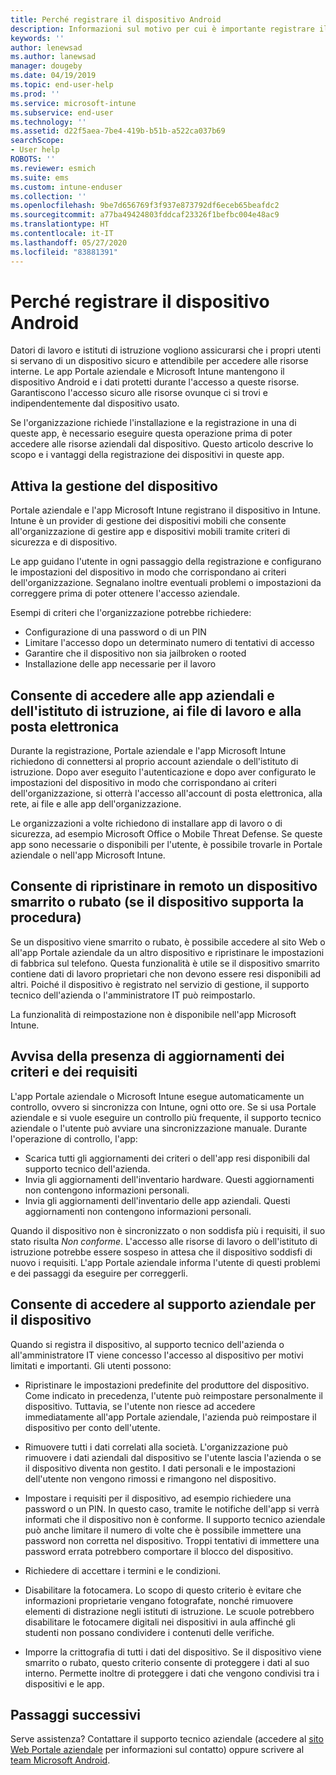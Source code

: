 ```yaml
---
title: Perché registrare il dispositivo Android
description: Informazioni sul motivo per cui è importante registrare il dispositivo in Intune
keywords: ''
author: lenewsad
ms.author: lanewsad
manager: dougeby
ms.date: 04/19/2019
ms.topic: end-user-help
ms.prod: ''
ms.service: microsoft-intune
ms.subservice: end-user
ms.technology: ''
ms.assetid: d22f5aea-7be4-419b-b51b-a522ca037b69
searchScope:
- User help
ROBOTS: ''
ms.reviewer: esmich
ms.suite: ems
ms.custom: intune-enduser
ms.collection: ''
ms.openlocfilehash: 9be7d656769f3f937e873792df6eceb65beafdc2
ms.sourcegitcommit: a77ba49424803fddcaf23326f1befbc004e48ac9
ms.translationtype: HT
ms.contentlocale: it-IT
ms.lasthandoff: 05/27/2020
ms.locfileid: "83881391"
---
```

# <a name="why-enroll-your-android-device"></a>Perché registrare il dispositivo Android  

Datori di lavoro e istituti di istruzione vogliono assicurarsi che i propri utenti si servano di un dispositivo sicuro e attendibile per accedere alle risorse interne. Le app Portale aziendale e Microsoft Intune mantengono il dispositivo Android e i dati protetti durante l'accesso a queste risorse. Garantiscono l'accesso sicuro alle risorse ovunque ci si trovi e indipendentemente dal dispositivo usato. 

Se l'organizzazione richiede l'installazione e la registrazione in una di queste app, è necessario eseguire questa operazione prima di poter accedere alle risorse aziendali dal dispositivo. Questo articolo descrive lo scopo e i vantaggi della registrazione dei dispositivi in queste app.  

## <a name="gets-your-device-managed"></a>Attiva la gestione del dispositivo  
 Portale aziendale e l'app Microsoft Intune registrano il dispositivo in Intune.  Intune è un provider di gestione dei dispositivi mobili che consente all'organizzazione di gestire app e dispositivi mobili tramite criteri di sicurezza e di dispositivo. 

Le app guidano l'utente in ogni passaggio della registrazione e configurano le impostazioni del dispositivo in modo che corrispondano ai criteri dell'organizzazione. Segnalano inoltre eventuali problemi o impostazioni da correggere prima di poter ottenere l'accesso aziendale.  

Esempi di criteri che l'organizzazione potrebbe richiedere:  
* Configurazione di una password o di un PIN
* Limitare l'accesso dopo un determinato numero di tentativi di accesso
* Garantire che il dispositivo non sia jailbroken o rooted
* Installazione delle app necessarie per il lavoro  

## <a name="gives-you-access-to-work-and-school-apps-work-files-and-email"></a>Consente di accedere alle app aziendali e dell'istituto di istruzione, ai file di lavoro e alla posta elettronica  
Durante la registrazione, Portale aziendale e l'app Microsoft Intune richiedono di connettersi al proprio account aziendale o dell'istituto di istruzione.  Dopo aver eseguito l'autenticazione e dopo aver configurato le impostazioni del dispositivo in modo che corrispondano ai criteri dell'organizzazione, si otterrà l'accesso all'account di posta elettronica, alla rete, ai file e alle app dell'organizzazione.  

Le organizzazioni a volte richiedono di installare app di lavoro o di sicurezza, ad esempio Microsoft Office o Mobile Threat Defense. Se queste app sono necessarie o disponibili per l'utente, è possibile trovarle in Portale aziendale o nell'app Microsoft Intune.

## <a name="lets-you-remotely-reset-a-lost-or-stolen-device-if-device-supports-it"></a>Consente di ripristinare in remoto un dispositivo smarrito o rubato (se il dispositivo supporta la procedura)
Se un dispositivo viene smarrito o rubato, è possibile accedere al sito Web o all'app Portale aziendale da un altro dispositivo e ripristinare le impostazioni di fabbrica sul telefono. Questa funzionalità è utile se il dispositivo smarrito contiene dati di lavoro proprietari che non devono essere resi disponibili ad altri. Poiché il dispositivo è registrato nel servizio di gestione, il supporto tecnico dell'azienda o l'amministratore IT può reimpostarlo.  

La funzionalità di reimpostazione non è disponibile nell'app Microsoft Intune.  

## <a name="notifies-you-of-policy-updates-and-requirements"></a>Avvisa della presenza di aggiornamenti dei criteri e dei requisiti
L'app Portale aziendale o Microsoft Intune esegue automaticamente un controllo, ovvero si sincronizza con Intune, ogni otto ore. Se si usa Portale aziendale e si vuole eseguire un controllo più frequente, il supporto tecnico aziendale o l'utente può avviare una sincronizzazione manuale. Durante l'operazione di controllo, l'app:  

* Scarica tutti gli aggiornamenti dei criteri o dell'app resi disponibili dal supporto tecnico dell'azienda.  
* Invia gli aggiornamenti dell'inventario hardware. Questi aggiornamenti non contengono informazioni personali.  
* Invia gli aggiornamenti dell'inventario delle app aziendali. Questi aggiornamenti non contengono informazioni personali.  

Quando il dispositivo non è sincronizzato o non soddisfa più i requisiti, il suo stato risulta *Non conforme*. L'accesso alle risorse di lavoro o dell'istituto di istruzione potrebbe essere sospeso in attesa che il dispositivo soddisfi di nuovo i requisiti. L'app Portale aziendale informa l'utente di questi problemi e dei passaggi da eseguire per correggerli.  


## <a name="permits-company-support-access-to-your-device"></a>Consente di accedere al supporto aziendale per il dispositivo
Quando si registra il dispositivo, al supporto tecnico dell'azienda o all'amministratore IT viene concesso l'accesso al dispositivo per motivi limitati e importanti. Gli utenti possono:  

* Ripristinare le impostazioni predefinite del produttore del dispositivo. Come indicato in precedenza, l'utente può reimpostare personalmente il dispositivo. Tuttavia, se l'utente non riesce ad accedere immediatamente all'app Portale aziendale, l'azienda può reimpostare il dispositivo per conto dell'utente.  

* Rimuovere tutti i dati correlati alla società. L'organizzazione può rimuovere i dati aziendali dal dispositivo se l'utente lascia l'azienda o se il dispositivo diventa non gestito. I dati personali e le impostazioni dell'utente non vengono rimossi e rimangono nel dispositivo.  

* Impostare i requisiti per il dispositivo, ad esempio richiedere una password o un PIN. In questo caso, tramite le notifiche dell'app si verrà informati che il dispositivo non è conforme. Il supporto tecnico aziendale può anche limitare il numero di volte che è possibile immettere una password non corretta nel dispositivo. Troppi tentativi di immettere una password errata potrebbero comportare il blocco del dispositivo.  

* Richiedere di accettare i termini e le condizioni.  

* Disabilitare la fotocamera. Lo scopo di questo criterio è evitare che informazioni proprietarie vengano fotografate, nonché rimuovere elementi di distrazione negli istituti di istruzione. Le scuole potrebbero disabilitare le fotocamere digitali nei dispositivi in aula affinché gli studenti non possano condividere i contenuti delle verifiche.  

* Imporre la crittografia di tutti i dati del dispositivo. Se il dispositivo viene smarrito o rubato, questo criterio consente di proteggere i dati al suo interno. Permette inoltre di proteggere i dati che vengono condivisi tra i dispositivi e le app. 

## <a name="next-steps"></a>Passaggi successivi  

Serve assistenza? Contattare il supporto tecnico aziendale (accedere al [sito Web Portale aziendale](https://go.microsoft.com/fwlink/?linkid=2010980) per informazioni sul contatto) oppure scrivere al <a href="mailto:wintunedroidfbk@microsoft.com?subject=I'm having trouble installing the Company Portal app on my Android device&body=Describe the issue you're experiencing here.">team Microsoft Android</a>.
